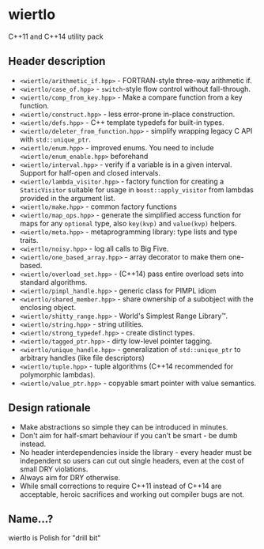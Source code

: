 # wiertlo
C++11 and C++14 utility pack

Header description
------------------

- `<wiertlo/arithmetic_if.hpp>` - FORTRAN-style three-way arithmetic if.
- `<wiertlo/case_of.hpp>` - `switch`-style flow control without fall-through.
- `<wiertlo/comp_from_key.hpp>` - Make a compare function from a key function.
- `<wiertlo/construct.hpp>` - less error-prone in-place construction.
- `<wiertlo/defs.hpp>` - C++ template typedefs for built-in types.
- `<wiertlo/deleter_from_function.hpp>` - simplify wrapping legacy C API with `std::unique_ptr`.
- `<wiertlo/enum.hpp>` - improved enums. You need to include `<wiertlo/enum_enable.hpp>` beforehand
- `<wiertlo/interval.hpp>` - verify if a variable is in a given interval. Support for half-open and closed intervals.
- `<wiertlo/lambda_visitor.hpp>` - factory function for creating a `StaticVisitor` suitable for usage in `boost::apply_visitor` from lambdas provided in the argument list.
- `<wiertlo/make.hpp>` - common factory functions
- `<wiertlo/map_ops.hpp>` - generate the simplified access function for maps for any `optional` type, also `key(kvp)` and `value(kvp)` helpers.
- `<wiertlo/meta.hpp>` - metaprogramming library: type lists and type traits.
- `<wiertlo/noisy.hpp>` - log all calls to Big Five.
- `<wiertlo/one_based_array.hpp>` - array decorator to make them one-based.
- `<wiertlo/overload_set.hpp>` - (C++14) pass entire overload sets into standard algorithms.
- `<wiertlo/pimpl_handle.hpp>` - generic class for PIMPL idiom
- `<wiertlo/shared_member.hpp>` - share ownership of a subobject with the enclosing object.
- `<wiertlo/shitty_range.hpp>` - World's Simplest Range Library™.
- `<wiertlo/string.hpp>` - string utilities.
- `<wiertlo/strong_typedef.hpp>` - create distinct types.
- `<wiertlo/tagged_ptr.hpp>` - dirty low-level pointer tagging.
- `<wiertlo/unique_handle.hpp>` - generalization of `std::unique_ptr` to arbitrary handles (like file descriptors)
- `<wiertlo/tuple.hpp>` - tuple algorithms (C++14 recommended for polymorphic lambdas).
- `<wiertlo/value_ptr.hpp>` - copyable smart pointer with value semantics. 

Design rationale
----------------

- Make abstractions so simple they can be introduced in minutes.
- Don't aim for half-smart behaviour if you can't be smart - be dumb instead.
- No header interdependencies inside the library - every header must be independent so users can cut out single headers, even at the cost of small DRY violations.
- Always aim for DRY otherwise.
- While small corrections to require C++11 instead of C++14 are acceptable, heroic sacrifices and working out compiler bugs are not.

Name...?
--------

wiertło is Polish for "drill bit"
